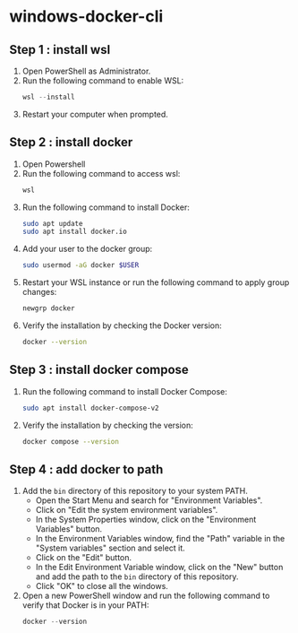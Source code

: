 # windows-docker-cli

## Step 1 : install wsl

1. Open PowerShell as Administrator.
2. Run the following command to enable WSL:
   ```powershell
   wsl --install
   ```
3. Restart your computer when prompted.

## Step 2 : install docker

1. Open Powershell
2. Run the following command to access wsl:
   ```powershell
   wsl
   ```
3. Run the following command to install Docker:
   ```bash
   sudo apt update
   sudo apt install docker.io
   ```
4. Add your user to the docker group:
   ```bash
   sudo usermod -aG docker $USER
   ```
5. Restart your WSL instance or run the following command to apply group changes:
   ```bash
   newgrp docker
   ```
6. Verify the installation by checking the Docker version:
   ```bash
   docker --version
   ```

## Step 3 : install docker compose

1. Run the following command to install Docker Compose:
   ```bash
   sudo apt install docker-compose-v2
   ```
2. Verify the installation by checking the version:
   ```bash
   docker compose --version
   ```

## Step 4 : add docker to path

1. Add the `bin` directory of this repository to your system PATH.
   - Open the Start Menu and search for "Environment Variables".
   - Click on "Edit the system environment variables".
   - In the System Properties window, click on the "Environment Variables" button.
   - In the Environment Variables window, find the "Path" variable in the "System variables" section and select it.
   - Click on the "Edit" button.
   - In the Edit Environment Variable window, click on the "New" button and add the path to the `bin` directory of this repository.
   - Click "OK" to close all the windows.
2. Open a new PowerShell window and run the following command to verify that Docker is in your PATH:
   ```powershell
   docker --version
   ```
